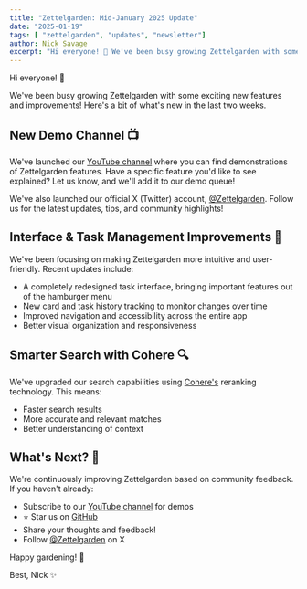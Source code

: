 ```yaml
---
title: "Zettelgarden: Mid-January 2025 Update"
date: "2025-01-19"
tags: [ "zettelgarden", "updates", "newsletter"]
author: Nick Savage
excerpt: "Hi everyone! 👋 We've been busy growing Zettelgarden with some exciting new features and improvements! Here's a bit of what's new in the last two weeks."
---
```


Hi everyone! 👋

We've been busy growing Zettelgarden with some exciting new features and improvements! Here's a bit of what's new in the last two weeks.

## New Demo Channel 📺
We've launched our [YouTube channel](https://www.youtube.com/@zettelgarden) where you can find demonstrations of Zettelgarden features. Have a specific feature you'd like to see explained? Let us know, and we'll add it to our demo queue!

We've also launched our official X (Twitter) account, [@Zettelgarden](https://x.com/zettelgarden). Follow us for the latest updates, tips, and community highlights!

## Interface & Task Management Improvements 💅
We've been focusing on making Zettelgarden more intuitive and user-friendly. Recent updates include:

- A completely redesigned task interface, bringing important features out of the hamburger menu
- New card and task history tracking to monitor changes over time
- Improved navigation and accessibility across the entire app
- Better visual organization and responsiveness

## Smarter Search with Cohere 🔍
We've upgraded our search capabilities using [Cohere's](https://cohere.com/) reranking technology. This means:

- Faster search results
- More accurate and relevant matches
- Better understanding of context

## What's Next? 🚀
We're continuously improving Zettelgarden based on community feedback. If you haven't already:

- Subscribe to our [YouTube channel](https://www.youtube.com/@zettelgarden) for demos
- ⭐ Star us on [GitHub](https://github.com/NickSavage/Zettelgarden)
- Share your thoughts and feedback!
- Follow [@Zettelgarden](https://x.com/zettelgarden) on X

Happy gardening! 🌳

Best,
Nick ✨

